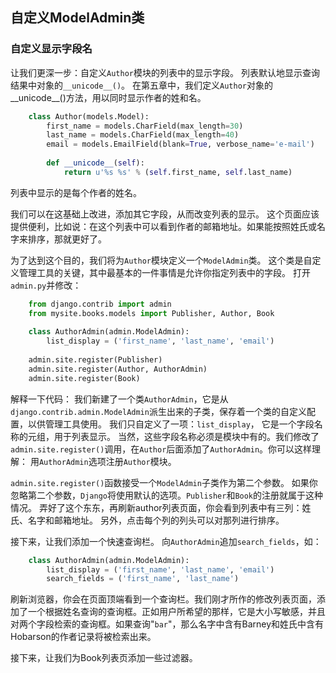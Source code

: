 ## 自定义ModelAdmin类

### 自定义显示字段名
让我们更深一步：自定义`Author`模块的列表中的显示字段。 列表默认地显示查询结果中对象的`__unicode__()`。 在第五章中，我们定义`Author`对象的__unicode__()方法，用以同时显示作者的姓和名。 
```python
    class Author(models.Model):
        first_name = models.CharField(max_length=30)
        last_name = models.CharField(max_length=40)
        email = models.EmailField(blank=True, verbose_name='e-mail')
    
        def __unicode__(self):
            return u'%s %s' % (self.first_name, self.last_name)

```
列表中显示的是每个作者的姓名。

我们可以在这基础上改进，添加其它字段，从而改变列表的显示。 这个页面应该提供便利，比如说：在这个列表中可以看到作者的邮箱地址。如果能按照姓氏或名字来排序，那就更好了。 

为了达到这个目的，我们将为`Author`模块定义一个`ModelAdmin`类。 这个类是自定义管理工具的关键，其中最基本的一件事情是允许你指定列表中的字段。 打开`admin.py`并修改： 
```python
    from django.contrib import admin
    from mysite.books.models import Publisher, Author, Book
    
    class AuthorAdmin(admin.ModelAdmin):
        list_display = ('first_name', 'last_name', 'email')
    
    admin.site.register(Publisher)
    admin.site.register(Author, AuthorAdmin)
    admin.site.register(Book)
```
解释一下代码： 我们新建了一个类`AuthorAdmin`，它是从`django.contrib.admin.ModelAdmin`派生出来的子类，保存着一个类的自定义配置，以供管理工具使用。 我们只自定义了一项：`list_display`， 它是一个字段名称的元组，用于列表显示。 当然，这些字段名称必须是模块中有的。我们修改了`admin.site.register()`调用，在`Author`后面添加了`AuthorAdmin`。你可以这样理解： 用`AuthorAdmin`选项注册`Author`模块。 

`admin.site.register()`函数接受一个`ModelAdmin`子类作为第二个参数。 如果你忽略第二个参数，`Django`将使用默认的选项。`Publisher`和`Book`的注册就属于这种情况。 弄好了这个东东，再刷新author列表页面，你会看到列表中有三列：姓氏、名字和邮箱地址。 另外，点击每个列的列头可以对那列进行排序。

接下来，让我们添加一个快速查询栏。 向`AuthorAdmin`追加`search_fields`，如：
```python
    class AuthorAdmin(admin.ModelAdmin):
        list_display = ('first_name', 'last_name', 'email')
        search_fields = ('first_name', 'last_name')
```
刷新浏览器，你会在页面顶端看到一个查询栏。我们刚才所作的修改列表页面，添加了一个根据姓名查询的查询框。正如用户所希望的那样，它是大小写敏感，并且对两个字段检索的查询框。如果查询"`bar`"，那么名字中含有Barney和姓氏中含有Hobarson的作者记录将被检索出来。 

接下来，让我们为Book列表页添加一些过滤器。
